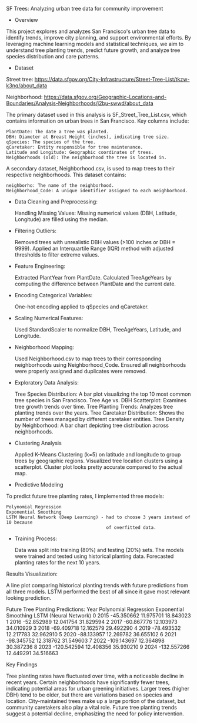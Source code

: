 SF Trees: Analyzing urban tree data for community improvement

- Overview

This project explores and analyzes San Francisco's urban tree data to identify trends, improve city planning, and support environmental efforts. By leveraging machine learning models and statistical techniques, we aim to understand tree planting trends, predict future growth, and analyze tree species distribution and care patterns.

- Dataset

Street tree: https://data.sfgov.org/City-Infrastructure/Street-Tree-List/tkzw-k3nq/about_data

Neighborhood: https://data.sfgov.org/Geographic-Locations-and-Boundaries/Analysis-Neighborhoods/j2bu-swwd/about_data

The primary dataset used in this analysis is SF_Street_Tree_List.csv, which contains information on urban trees in San Francisco. Key columns include:

	PlantDate: The date a tree was planted.
	DBH: Diameter at Breast Height (inches), indicating tree size.
	qSpecies: The species of the tree.
	qCaretaker: Entity responsible for tree maintenance.
	Latitude and Longitude: Geographic coordinates of trees.
	Neighborhoods (old): The neighborhood the tree is located in.

A secondary dataset, Neighborhood.csv, is used to map trees to their respective neighborhoods. This dataset contains:

	neighborho: The name of the neighborhood.
	Neighborhood_Code: A unique identifier assigned to each neighborhood.


- Data Cleaning and Preprocessing:

	Handling Missing Values: Missing numerical values (DBH, Latitude, Longitude) are filled using the median.


- Filtering Outliers:

	Removed trees with unrealistic DBH values (>100 inches or DBH = 9999).
	Applied an Interquartile Range (IQR) method with adjusted thresholds to filter extreme values.


- Feature Engineering:

	Extracted PlantYear from PlantDate.
	Calculated TreeAgeYears by computing the difference between PlantDate and the current date.


- Encoding Categorical Variables:

	One-hot encoding applied to qSpecies and qCaretaker.


- Scaling Numerical Features:

	Used StandardScaler to normalize DBH, TreeAgeYears, Latitude, and Longitude.


- Neighborhood Mapping:

	Used Neighborhood.csv to map trees to their corresponding neighborhoods using Neighborhood_Code.
	Ensured all neighborhoods were properly assigned and duplicates were removed.


- Exploratory Data Analysis:

	Tree Species Distribution: A bar plot visualizing the top 10 most common tree species in San Francisco.
	Tree Age vs. DBH Scatterplot: Examines tree growth trends over time.
	Tree Planting Trends: Analyzes tree planting trends over the years.
	Tree Caretaker Distribution: Shows the number of trees managed by different caretaker entities.
	Tree Density by Neighborhood: A bar chart depicting tree distribution across neighborhoods.

- Clustering Analysis

	Applied K-Means Clustering (k=5) on latitude and longitude to group trees by geographic regions.
	Visualized tree location clusters using a scatterplot.
	Cluster plot looks pretty accurate compared to the actual map.
	

- Predictive Modeling

To predict future tree planting rates, I implemented three models:

	Polynomial Regression
	Exponential Smoothing 
	LSTM Neural Network (Deep Learning) - had to choose 3 years instead of 10 because 
										  of overfitted data. 


- Training Process:

	Data was split into training (80%) and testing (20%) sets.
	The models were trained and tested using historical planting data.
	Forecasted planting rates for the next 10 years.


Results Visualization:

A line plot comparing historical planting trends with future predictions from all three models.
LSTM performed the best of all since it gave most relevant looking prediction.

 Future Tree Planting Predictions:
   Year  Polynomial Regression  Exponential Smoothing  LSTM (Neural Network)
0  2015             -45.350662              11.975701              18.843023
1  2016             -52.852989              12.041754              31.829594
2  2017             -60.867776              12.103973              34.010929
3  2018             -69.409718              12.162579              29.492290
4  2019             -78.493532              12.217783              32.962910
5  2020             -88.133957              12.269782              36.655102
6  2021             -98.345752              12.318762              31.549603
7  2022            -109.143697              12.364898              30.387236
8  2023            -120.542594              12.408356              35.930210
9  2024            -132.557266              12.449291              34.516663

Key Findings

Tree planting rates have fluctuated over time, with a noticeable decline in recent years.
Certain neighborhoods have significantly fewer trees, indicating potential areas for urban greening initiatives.
Larger trees (higher DBH) tend to be older, but there are variations based on species and location.
City-maintained trees make up a large portion of the dataset, but community caretakers also play a vital role.
Future tree planting trends suggest a potential decline, emphasizing the need for policy intervention.